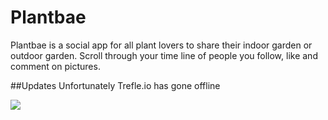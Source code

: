 # Plantbae

Plantbae is a social app for all plant lovers to share their indoor garden or outdoor garden. 
Scroll through your time line of people you follow, like and comment on pictures. 

##Updates
Unfortunately Trefle.io has gone offline


![](plantbae.gif)
